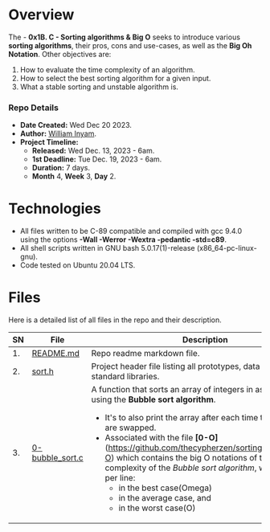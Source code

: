 # Overview #

The - **0x1B. C - Sorting algorithms & Big O** seeks to introduce various **sorting algorithms**, their pros, cons and use-cases, as well as the **Big Oh Notation**. Other objectives are:
1. How to evaluate the time complexity of an algorithm.
2. How to select the best sorting algorithm for a given input.
3. What a stable sorting and unstable algorithm is.


### Repo Details ###
- **Date Created:** Wed Dec 20 2023.
- **Author:** [William Inyam](https.//github.com/thecypherzen).
- **Project Timeline:**
  - **Released:** Wed Dec. 13, 2023 - 6am.
  - **1st Deadline:** Tue Dec. 19, 2023 - 6am.
  - **Duration:** 7 days.
  - **Month** 4, **Week** 3, **Day** 2.


# Technologies #

- All files written to be C-89 compatible and compiled with gcc 9.4.0 using the options **-Wall -Werror -Wextra -pedantic -std=c89**.
- All shell scripts written in GNU bash 5.0.17(1)-release (x86_64-pc-linux-gnu).
- Code tested on Ubuntu 20.04 LTS.


# Files #
Here is a detailed list of all files in the repo and their description.

| SN | File | Description                                   |
|----|------|-----------------------------------------------|
| 1. | [README.md](https://github.com/thecypherzen/sorting_algorithms/README.md) |  Repo readme markdown file. |
| 2. | [sort.h](https://github.com/thecypherzen/sorting_algorithms/sort.h) | Project header file listing all prototypes, data structures and standard libraries.  |
| 3. | [0-bubble_sort.c](https://github.com/thecypherzen/sorting_algorithms/0-bubble_sort.c)  | A function that sorts an array of integers in ascending order using the **Bubble sort algorithm**. <ul><li>It's to also print the array after each time two elements are swapped.</li><li>Associated with the file **[0-O]**(https://github.com/thecypherzen/sorting_algorithms/0-O) which contains the big O notations of the time complexity of the *Bubble sort algorithm*, with 1 notation per line:<ul><li>in the best case(Omega)</li><li>in the average case, and </li><li>in the worst case(O)</li></ul></li></ul> |
